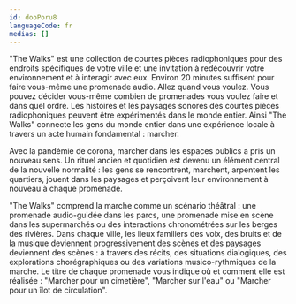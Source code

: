```yaml
---
id: dooPoru8
languageCode: fr
medias: []
---
```


"The Walks" est une collection de courtes pièces radiophoniques pour des endroits spécifiques de votre ville et une invitation à redécouvrir votre environnement et à interagir avec eux. Environ 20 minutes suffisent pour faire vous-même une promenade audio. Allez quand vous voulez. Vous pouvez décider vous-même combien de promenades vous voulez faire et dans quel ordre. Les histoires et les paysages sonores des courtes pièces radiophoniques peuvent être expérimentés dans le monde entier. Ainsi "The Walks" connecte les gens du monde entier dans une expérience locale à travers un acte humain fondamental : marcher.

Avec la pandémie de corona, marcher dans les espaces publics a pris un nouveau sens. Un rituel ancien et quotidien est devenu un élément central de la nouvelle normalité : les gens se rencontrent, marchent, arpentent les quartiers, jouent dans les paysages et perçoivent leur environnement à nouveau à chaque promenade.

"The Walks" comprend la marche comme un scénario théâtral : une promenade audio-guidée dans les parcs, une promenade mise en scène dans les supermarchés ou des interactions chronométrées sur les berges des rivières. Dans chaque ville, les lieux familiers des voix, des bruits et de la musique deviennent progressivement des scènes et des paysages deviennent des scènes : à travers des récits, des situations dialogiques, des explorations chorégraphiques ou des variations musico-rythmiques de la marche. Le titre de chaque promenade vous indique où et comment elle est réalisée : "Marcher pour un cimetière", "Marcher sur l'eau" ou "Marcher pour un îlot de circulation".
